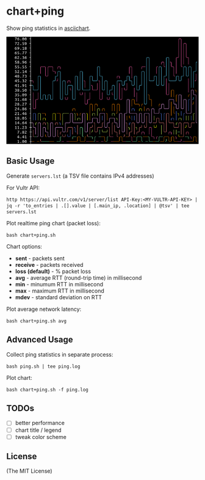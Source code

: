 # chart+ping

Show ping statistics in [asciichart](https://github.com/kroitor/asciichart).

![screenshot.png](docs/screenshot.png)

## Basic Usage

Generate `servers.lst` (a TSV file contains IPv4 addresses)

For Vultr API:

    http https://api.vultr.com/v1/server/list API-Key:<MY-VULTR-API-KEY> | jq -r 'to_entries | .[].value | [.main_ip, .location] | @tsv' | tee servers.lst

Plot realtime ping chart (packet loss):

    bash chart+ping.sh

Chart options:

- **sent** - packets sent
- **receive** - packets received
- **loss (default)** - % packet loss
- **avg** - average RTT (round-trip time) in millisecond
- **min** - minumum RTT in millisecond
- **max** - maximum RTT in millisecond
- **mdev** - standard deviation on RTT

Plot average network latency:

    bash chart+ping.sh avg

## Advanced Usage

Collect ping statistics in separate process:

    bash ping.sh | tee ping.log

Plot chart:

    bash chart+ping.sh -f ping.log

## TODOs

- [ ] better performance
- [ ] chart title / legend
- [ ] tweak color scheme

## License

(The MIT License)
